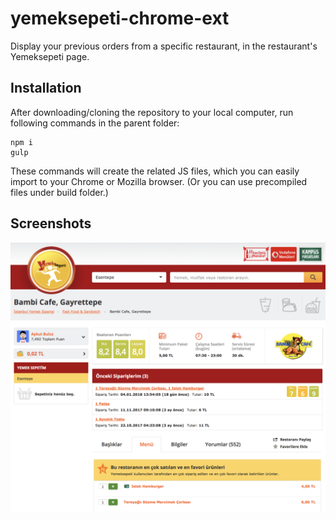 # yemeksepeti-chrome-ext
Display your previous orders from a specific restaurant, in the restaurant's Yemeksepeti page.

## Installation

After downloading/cloning the repository to your local computer, run following commands in the parent folder:

```
npm i 
gulp
```

These commands will create the related JS files, which you can easily import to your Chrome or Mozilla browser. (Or you can use precompiled files under build folder.)

## Screenshots

![alt text](ss/new-rest-page.png "New restaurant page for Yemeksepeti")
